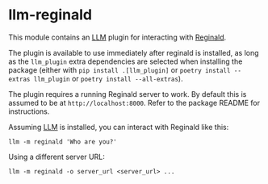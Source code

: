 # llm-reginald

This module contains an [LLM](https://llm.datasette.io/) plugin for interacting with [Reginald](https://github.com/alan-turing-institute/reginald).

The plugin is available to use immediately after reginald is installed, as long as the `llm_plugin` extra dependencies are selected when installing the package (either with `pip install .[llm_plugin]` or `poetry install --extras llm_plugin` or `poetry install --all-extras`).

The plugin requires a running Reginald server to work.  By default this is assumed to be at `http://localhost:8000`.  Refer to the package README for instructions.

Assuming [LLM](http://llm.datasette.io/) is installed, you can interact with Reginald like this:

```
llm -m reginald 'Who are you?'
```

Using a different server URL:

```
llm -m reginald -o server_url <server_url> ...
```

